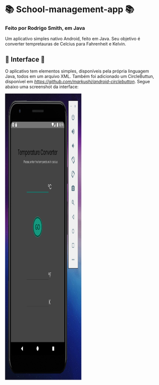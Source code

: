 # 📚 School-management-app 📚
### Feito por Rodrigo Smith, em Java

Um aplicativo simples nativo Android, feito em Java. Seu objetivo é converter tempretauras de Celcius para Fahrenheit e Kelvin.

## 🎨 Interface 🎨
O aplicativo tem elementos simples, disponíveis pela própria linguagem Java, todos em um arquivo XML. Também foi adicionado um CircleButtun, disponível em *https://github.com/markushi/android-circlebutton*. Segue abaixo uma screenshot da interface: <br>  

<img alt="screenshot" src="screenshot.png" width="250" height="935"> 
